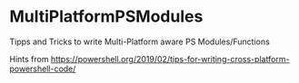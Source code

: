 # MultiPlatformPSModules

Tipps and Tricks to write Multi-Platform aware PS Modules/Functions

Hints from https://powershell.org/2019/02/tips-for-writing-cross-platform-powershell-code/

